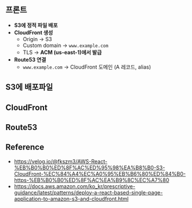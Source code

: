 
## 프론트

- **S3에 정적 파일 배포**
- **CloudFront 생성**
    - Origin → S3
    - Custom domain → `www.example.com`
    - TLS → **ACM (us-east-1)에서 발급**
- **Route53 연결**
    - `www.example.com` → CloudFront 도메인 (A 레코드, alias)

## S3에 배포파일

## CloudFront

## Route53





## Reference

- https://velog.io/@fkszm3/AWS-React-%EB%B0%B0%ED%8F%AC%ED%95%98%EA%B8%B0-S3-CloudFront-%EC%84%A4%EC%A0%95%EB%B6%80%ED%84%B0-https-%EB%B0%B0%ED%8F%AC%EA%B9%8C%EC%A7%80
- https://docs.aws.amazon.com/ko_kr/prescriptive-guidance/latest/patterns/deploy-a-react-based-single-page-application-to-amazon-s3-and-cloudfront.html
